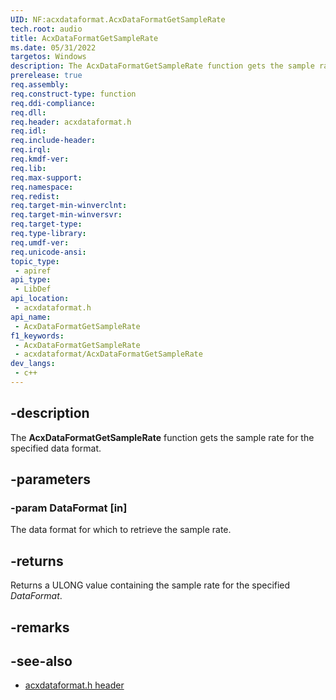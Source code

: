 ```yaml
---
UID: NF:acxdataformat.AcxDataFormatGetSampleRate
tech.root: audio
title: AcxDataFormatGetSampleRate
ms.date: 05/31/2022
targetos: Windows
description: The AcxDataFormatGetSampleRate function gets the sample rate for the specified data format.
prerelease: true
req.assembly: 
req.construct-type: function
req.ddi-compliance: 
req.dll: 
req.header: acxdataformat.h
req.idl: 
req.include-header: 
req.irql: 
req.kmdf-ver: 
req.lib: 
req.max-support: 
req.namespace: 
req.redist: 
req.target-min-winverclnt: 
req.target-min-winversvr: 
req.target-type: 
req.type-library: 
req.umdf-ver: 
req.unicode-ansi: 
topic_type:
 - apiref
api_type:
 - LibDef
api_location:
 - acxdataformat.h
api_name:
 - AcxDataFormatGetSampleRate
f1_keywords:
 - AcxDataFormatGetSampleRate
 - acxdataformat/AcxDataFormatGetSampleRate
dev_langs:
 - c++
---
```


## -description

The **AcxDataFormatGetSampleRate** function gets the sample rate for the specified data format.

## -parameters

### -param DataFormat [in]

The data format for which to retrieve the sample rate.

## -returns

Returns a ULONG value containing the sample rate for the specified *DataFormat*.

## -remarks

## -see-also

- [acxdataformat.h header](index.md)

